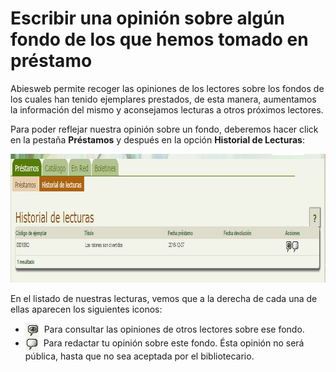 
# Escribir una opinión sobre algún fondo de los que hemos tomado en préstamo

Abiesweb permite recoger las opiniones de los lectores sobre los fondos de los cuales han tenido ejemplares prestados, de esta manera, aumentamos la información del mismo y aconsejamos lecturas a otros próximos lectores.

Para poder reflejar nuestra opinión sobre un fondo, deberemos hacer click en la pestaña **Préstamos** y después en la opción **Historial de Lecturas**:

<img src="img/historialLecturas.JPG" width="925" height="206" />

En el listado de nuestras lecturas, vemos que a la derecha de cada una de ellas aparecen los siguientes iconos:

- <img src="img/consultarOpiniones.JPG" width="22" height="22" style="vertical-align: middle;" />  Para consultar las opiniones de otros lectores sobre ese fondo. 
- <img src="img/opiniar.JPG" width="21" height="22" style="vertical-align: middle;" />  Para redactar tu opinión sobre este fondo. Ésta opinión no será pública, hasta que no sea aceptada por el bibliotecario.



